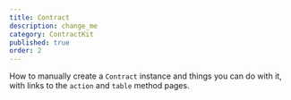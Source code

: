 ```yaml
---
title: Contract
description: change_me
category: ContractKit
published: true
order: 2
---
```


How to manually create a `Contract` instance and things you can do with it, with links to the `action` and `table` method pages.
